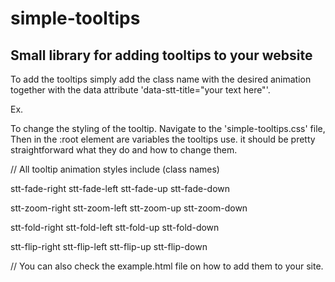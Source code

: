 # simple-tooltips

Small library for adding tooltips to your website
-------------------------------------------------

To add the tooltips simply add the class name with the desired animation together with the data attribute 'data-stt-title="your text here"'.

Ex.

<div class"stt-fade-right" data-stt-title="it fades right!"></div>


To change the styling of the tooltip. Navigate to the 'simple-tooltips.css' file, Then in the :root element are variables the tooltips use. 
it should be pretty straightforward what they do and how to change them.

// All tooltip animation styles include (class names)

stt-fade-right
stt-fade-left
stt-fade-up
stt-fade-down

stt-zoom-right
stt-zoom-left
stt-zoom-up
stt-zoom-down

stt-fold-right
stt-fold-left
stt-fold-up
stt-fold-down

stt-flip-right
stt-flip-left
stt-flip-up
stt-flip-down

// You can also check the example.html file on how to add them to your site.


 


